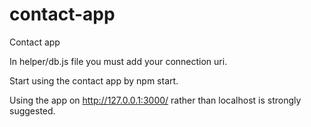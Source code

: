 # contact-app
Contact app

In helper/db.js file you must add your connection uri.

Start using the contact app by npm start.

Using the app on http://127.0.0.1:3000/ rather than localhost is strongly suggested.
